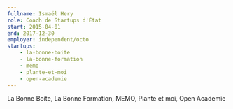 ```yaml
---
fullname: Ismaël Hery
role: Coach de Startups d'État
start: 2015-04-01
end: 2017-12-30
employer: independent/octo
startups:
    - la-bonne-boite
    - la-bonne-formation
    - memo
    - plante-et-moi
    - open-academie
---
```

La Bonne Boite, La Bonne Formation, MEMO, Plante et moi, Open Academie
